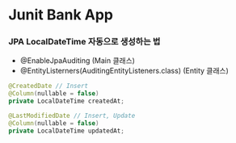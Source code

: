 # Junit Bank App

### JPA LocalDateTime 자동으로 생성하는 법
- @EnableJpaAuditing (Main 클래스)
- @EntityListerners(AuditingEntityListeners.class) (Entity 클래스)
```java
@CreatedDate // Insert
@Column(nullable = false)
private LocalDateTime createdAt;

@LastModifiedDate // Insert, Update
@Column(nullable = false)
private LocalDateTime updatedAt;
```